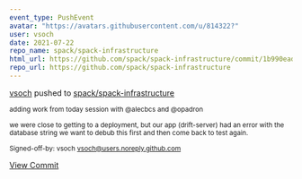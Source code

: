 ```yaml
---
event_type: PushEvent
avatar: "https://avatars.githubusercontent.com/u/814322?"
user: vsoch
date: 2021-07-22
repo_name: spack/spack-infrastructure
html_url: https://github.com/spack/spack-infrastructure/commit/1b990eadb47e6a9bdca454eab748d8c166c58966
repo_url: https://github.com/spack/spack-infrastructure
---
```


<a href='https://github.com/vsoch' target='_blank'>vsoch</a> pushed to <a href='https://github.com/spack/spack-infrastructure' target='_blank'>spack/spack-infrastructure</a>

<small>adding work from today session with @alecbcs and @opadron

we were close to getting to a deployment, but our app (drift-server) had an error with the database string
we want to debub this first and then come back to test again.

Signed-off-by: vsoch <vsoch@users.noreply.github.com></small>

<a href='https://github.com/spack/spack-infrastructure/commit/1b990eadb47e6a9bdca454eab748d8c166c58966' target='_blank'>View Commit</a>